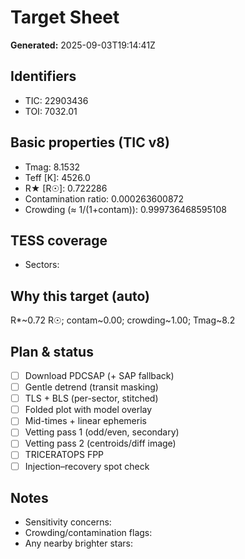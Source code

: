 # Target Sheet

**Generated:** 2025-09-03T19:14:41Z

## Identifiers
- TIC: 22903436
- TOI: 7032.01

## Basic properties (TIC v8)
- Tmag: 8.1532
- Teff [K]: 4526.0
- R★ [R☉]: 0.722286
- Contamination ratio: 0.000263600872
- Crowding (≈ 1/(1+contam)): 0.999736468595108

## TESS coverage
- Sectors: 

## Why this target (auto)
R*~0.72 R☉; contam~0.00; crowding~1.00; Tmag~8.2

## Plan & status
- [ ] Download PDCSAP (+ SAP fallback)
- [ ] Gentle detrend (transit masking)
- [ ] TLS + BLS (per-sector, stitched)
- [ ] Folded plot with model overlay
- [ ] Mid-times + linear ephemeris
- [ ] Vetting pass 1 (odd/even, secondary)
- [ ] Vetting pass 2 (centroids/diff image)
- [ ] TRICERATOPS FPP
- [ ] Injection–recovery spot check

## Notes
- Sensitivity concerns:
- Crowding/contamination flags:
- Any nearby brighter stars:
